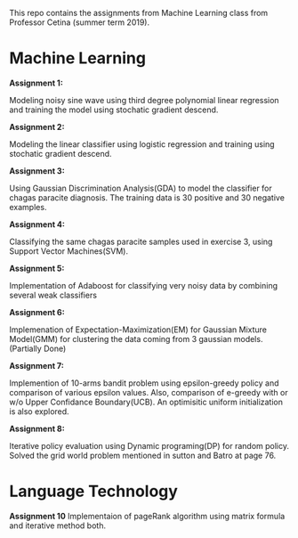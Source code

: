This repo contains the assignments from Machine Learning class from Professor Cetina (summer term 2019).

# Machine Learning

**Assignment 1:**

Modeling noisy sine wave using  third degree polynomial linear regression and training the model using stochatic gradient descend.

**Assignment 2:**

Modeling the linear classifier using logistic regression and training using stochatic gradient descend.

**Assignment 3:**

Using Gaussian Discrimination Analysis(GDA) to model the classifier for chagas paracite diagnosis. The training data is 30 positive and 30 negative examples.

**Assignment 4:**

Classifying the same chagas paracite samples used in exercise 3, using Support Vector Machines(SVM).

**Assignment 5:**

Implementation of Adaboost for classifying very noisy data by combining several weak classifiers

**Assignment 6:**

Implemenation of Expectation-Maximization(EM) for Gaussian Mixture Model(GMM) for clustering the data coming from 3 gaussian models.(Partially Done)

**Assignment 7:**

Implemention of 10-arms bandit problem using epsilon-greedy policy and comparison of various epsilon values.
Also, comparison of e-greedy with or w/o Upper Confidance Boundary(UCB). An optimisitic uniform initialization is also explored.

**Assignment 8:**

Iterative policy evaluation using Dynamic programing(DP) for random policy. Solved the grid world problem mentioned in sutton and Batro at page 76.

# Language Technology

**Assignment 10**
Implementaion of pageRank algorithm using matrix formula and iterative method both.




